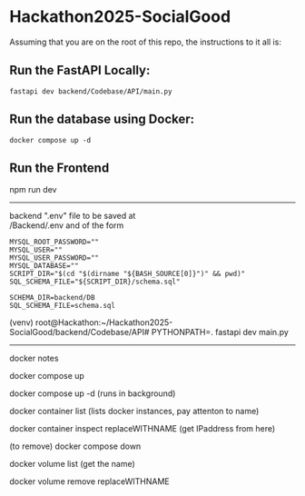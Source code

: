 # Hackathon2025-SocialGood

Assuming that you are on the root of this repo, the instructions to it all is:

## Run the FastAPI Locally:
`fastapi dev backend/Codebase/API/main.py`

## Run the database using Docker:
`docker compose up -d`

## Run the Frontend
npm run dev


----
backend ".env" file to be saved at   
/Backend/.env
and of the form 
```angular2html
MYSQL_ROOT_PASSWORD=""
MYSQL_USER=""
MYSQL_USER_PASSWORD=""
MYSQL_DATABASE=""
SCRIPT_DIR="$(cd "$(dirname "${BASH_SOURCE[0]}")" && pwd)"
SQL_SCHEMA_FILE="${SCRIPT_DIR}/schema.sql"

SCHEMA_DIR=backend/DB
SQL_SCHEMA_FILE=schema.sql
```



(venv) root@Hackathon:~/Hackathon2025-SocialGood/backend/Codebase/API# PYTHONPATH=. fastapi dev main.py




----
docker notes

docker compose up



docker compose up -d
(runs in background)


docker container list
(lists docker instances, pay attenton to name)

docker container inspect replaceWITHNAME
(get IPaddress from here)






(to remove)
docker compose down

docker volume list
(get the name)


docker volume remove replaceWITHNAME